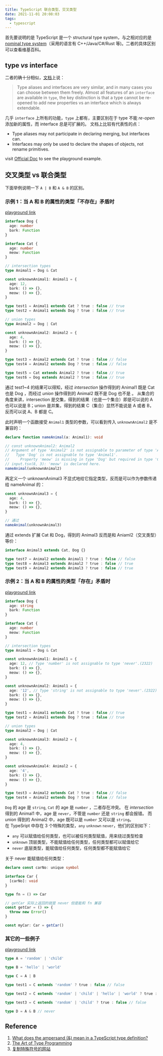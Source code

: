 ```yaml
---
title: TypeScript 联合类型、交叉类型
date: 2021-11-01 20:08:03
tags:
  - typescript
---
```


首先要说明的是 TypeScript 是一个 structural type system，与之相对应的是 [nominal type system](https://en.wikipedia.org/wiki/Nominal_type_system)（采用的语言有 C++/Java/C#/Rust 等)。二者的具体区别可以查看维基百科。

## type _vs_ interface

<!-- 初看 [TypeScript 文档](https://www.typescriptlang.org/docs/handbook/intro.html)时，时常疑惑 type 和 interface ，
[_Union Types_](https://www.typescriptlang.org/docs/handbook/2/everyday-types.html#union-types) ( `|` ) 和
[_Intersection Types_](https://www.typescriptlang.org/docs/handbook/2/objects.html#intersection-types) ( `&` ) 的区别。 -->

二者的确十分相似，[文档](https://www.typescriptlang.org/docs/handbook/2/everyday-types.html#differences-between-type-aliases-and-interfaces)上说：

> Type aliases and interfaces are very similar, and in many cases you can choose between them freely. Almost all features of an `interface` are available in `type`, the key distinction is that a type cannot be re-opened to add new properties vs an interface which is always extendable.

几乎 `interface` 上所有的功能，`type` 上都有，主要区别在于 type 不能 _re-open_ 添加新的属性，而 interface 总是可扩展的。
文档上比较有代表性的点：

- Type aliases may not participate in declaring merging, but interfaces can.
- Interfaces may only be used to declare the shapes of objects, not rename primitives.

visit [Official Doc](https://www.typescriptlang.org/docs/handbook/2/everyday-types.html#differences-between-type-aliases-and-interfaces) to see the playground example.

## 交叉类型 vs 联合类型

下面举例说明一下 `A | B` 和 `A & B` 的区别。

### 示例 1：当 A 和 B 的属性的类型「不存在」矛盾时

[playground link](https://www.typescriptlang.org/play?ssl=54&ssc=60&pln=50&pc=1#code/JYOwLgpgTgZghgYwgAgCIHsDmyDeAoZZOTCALmRAFcBbAI2gOVrigGtyAxSkBMYdEHgC+ePKEixEKAMJwwuRsTIUa9KI2oR0Ad07de-QSLwB6E8nHQAzhAMDkYAJ4AHCFbxPXyAIIhg1OAAbAEZkAF40LGQAMmRZMFEEASt5blYQHRBffyDg8myAkPCFQiVyYIAmABpGZjZyAAoASnCAPlwhGsJNHUaWsPacTuFRTxRIFNCIgtzkCAAPSBAAEys4uWQAfgcoShRyeECbZDMdvY8XcbcwCuKZooWl1cjsbbBd-eRD49P389NzNxDA5Lu4xj4-IVbhEMNgAD7rBJ4JIgFLINIZbRZSFBCr5HGBaElIgkcgAFi6TBY7GQzTaHUpPV0tP6g2GxnBEzAAGY7gTbo8ICs1vEtmdPt8UKdJRcvFyyXycoS5oshc9YWK-hKgj9zDLZVcUgBWYqiwXCiFK25vD7IA46qXmLUGhzXABsxQ15ue92t4rtXwdJydH1Ey1sgRYKBg+j49hAcE09wacHxSuCTXIADd0MBlqIE0mCQ0MZlfU1EslUiB0mWCbyIvhSqTkBTatS+vShoytMy6QMGSM8IWIMnS1j7tyK2JwNB4EhLYVed6RXIqi8OgBuUaXV0pADsiqhKqea3uoRte3tRwgm+DgZvLq5AA4j0Fl6qLb7NR9rzY778oactcACcb7Kiui7vj+V4Pv+95akAA)

```ts
interface Dog {
  age: number
  bark: Function
}

interface Cat {
  age: number
  meow: Function
}

// intersection types
type Animal1 = Dog & Cat

const unknownAnimal1: Animal1 = {
  age: 12,
  bark: () => {},
  meow: () => {},
}

type test1 = Animal1 extends Cat ? true : false // true
type test2 = Animal1 extends Dog ? true : false // true

// union types
type Animal2 = Dog | Cat

const unknownAnimal2: Animal2 = {
  age: 4,
  bark: () => {},
  meow: () => {},
}

type test3 = Animal2 extends Cat ? true : false // false
type test4 = Animal2 extends Dog ? true : false // false

type test5 = Cat extends Animal2 ? true : false // true
type test6 = Dog extends Animal2 ? true : false // true
```

通过 test1~4 的结果可以得知，经过 _intersection_ 操作得到的 Animal1 既是 Cat 也是 Dog ，而经过 _union_ 操作得到的 Animal2 既不是 Dog 也不是 。
从集合的角度来讲，intersection 是交集，得到的结果（也是一个集合）即是可以说的 A 也可以说是 B；union 是并集，得到的结果 C（集合）显然不能说是 A 或者 B，反而可以说
A、B 都是 C。

此时声明一个函数接受 `Animal1` 类型的参数，可以看到传入 `unknownAnimal2` 是不兼容的：

```ts
declare function nameAnimal(a: Animal1): void

// const unknownAnimal2: Animal2
// Argument of type 'Animal2' is not assignable to parameter of type 'Animal1'.
//   Type 'Dog' is not assignable to type 'Animal1'.
//     Property 'meow' is missing in type 'Dog' but required in type 'Cat'.(2345)
// input.tsx(8, 3): 'meow' is declared here.
nameAnimal(unknownAnimal2)
```

再定义一个 unknownAnimal3 不显式地给它指定类型，反而是可以作为参数传递给 nameAnimal 的：

```ts
const unknownAnimal3 = {
  age: 4,
  bark: () => {},
  meow: () => {},
}

// 通过
nameAnimal(unknownAnimal3)
```

通过 extends 扩展 Cat 和 Dog，得到的 Animal3 反而是和 Aniaml2（交叉类型）等价：

```ts
interface Animal3 extends Cat, Dog {}

type test7 = Animal2 extends Animal1 ? true : false // false
type test8 = Animal3 extends Animal2 ? true : false // true
type test9 = Animal2 extends Animal3 ? true : false // true
```

### 示例 2：当 A 和 B 的属性的类型「存在」矛盾时

[playground link](https://www.typescriptlang.org/play?#code/JYOwLgpgTgZghgYwgAgCIHsDmyDeAoZZOTCALmQGcwpRMBuA5AIzigGtyAxAVxATGDoQDAL548oSLEQoAwnDC5GxMshDcAtk2gNCGiOgDuXXv0HC8YvAHprySdAoQzQ5GACeABwgVkeD97IAIIgwBpwADYAjMgAvGhYyABkyPJg4ghCVMi8bCBGICFhkVHkReHRcUqEKuRRAEwANMi2yAAqXigA5Opa0F32vvmKcBQUwJggcEwRKGDobp3IPRAAbv0AdAAU9QDM9fUAlIws7ORbh3EAfLgijYz6RueXsTc4YlaZINm5+YaFoQq9TKgJKVXwNRI5C6DS6zVaHUCXSoNBAmAGwCG6BGYwmUxmcwWAW6IDWmx2+yOJ1YHGQF2ut3uegMxjpLzeH3E-iWkCoMXi5TBEAAHpAQAATXxpZAAfjcUG4KHI8AiThadmoiu5gV5YHqVUFlRFYslCWwcs1SuQKrVrUtXNavHMi28vm1KEN+viGGwAB9Ugo-Hgvj8QHkCobdiDihEvdUiFDkAAWJnMGnPBnvVOPVn0163SwZLKKX4R0ERJPRoHg5SJrpJuHUs5szN3B4sjP596FrnEtw+MC7A3l-XGiASqWBi0Kq02lCtOd+Pu6pPDmOj0Xj00+2XyxXIZWRW12RficXOCKsFAwUwCVxTfSGrZwcg+w7kVboYDihh4B8QJ9S3+SNLlaaAoHQKAi2+Eswz+AEYwAVhrSFVBTJtaTzDlsw7Fsu05YNixyOCyxjAA2FCE1UetG0IU5MPZRl2yePCOR7f9AJI4Dy0Q0C7HAyC-zgR9yy2ICEIqMi+OQTxRgoIA)

```ts
interface Dog {
  age: string
  bark: Function
}

interface Cat {
  age: number
  meow: Function
}

// intersection types
type Animal1 = Dog & Cat

const unknownAnimal1: Animal1 = {
  age: 12, // Type 'number' is not assignable to type 'never'.(2322)
  bark: () => {},
  meow: () => {},
}

const unknownAnimal2: Animal1 = {
  age: '12', // Type 'string' is not assignable to type 'never'.(2322)
  bark: () => {},
  meow: () => {},
}

type test1 = Animal1 extends Cat ? true : false // true
type test2 = Animal1 extends Dog ? true : false // true

// union types
type Animal2 = Dog | Cat

const unknownAnimal3: Animal2 = {
  age: 4,
  bark: () => {},
  meow: () => {},
}

const unknownAnimal4: Animal2 = {
  age: '4',
  bark: () => {},
  meow: () => {},
}

type test3 = Animal2 extends Cat ? true : false // false
type test4 = Animal2 extends Dog ? true : false // false
```

`Dog` 的 age 是 `string`, `Cat` 的 age 是 `number` ，二者存在冲突。
在 _intersection_ 得到的 Animal1 中，age 是 `never`，不管是 `number` 还是 `string` 都会报错。
而 _union_ 得到的 Animal2 中，age 既可以是 `number` 又可以是 `string`。  
在 TypeSript 中存在 3 个特殊的类型，`any` `unknown` `never`，他们的区别如下：

- `any` 可以赋值给任何类型，也可以被任何类型赋值，用来绕过类型检查
- `unknown` 顶层类型，不能赋值给任何类型，任何类型都可以赋值给它
- `never` 底层类型，能赋值给任何类型，任何类型都不能赋值给它

关于 never 能赋值给任何类型：

```ts
declare const carNo: unique symbol

interface Car {
  [carNo]: void
}

type fn = () => Car

// getCar 实际上返回的就是 never 但是能和 fn 兼容
const getCar = () => {
  throw new Error()
}

const myCar: Car = getCar()
```

### 其它的一些例子

[playground link](https://www.typescriptlang.org/play?#code/C4TwDgpgBAglC8UDkAnAhgOwCYHsC2SUAPsgMYAWAlgDZZIBQ9okUAQgsuRNdToSUgDuOFLQZNw0AMIc4Jdo2bRgEAM7AAjBxkQAHiuyrk6bPkIB+KMBQBXaAC4oAMzTVV0APQfnr91EWSVmrAAEwcUDr6EIbGmLgExGRUYolIXDx8qcKidFCW1nZQji5unt4F0AEsKuoAzNpQegZYRqhxZqkUNLn5tg4+pVBQXgN+VdAAIrJQAGRsw94YEABuEChQQA)

```ts
type A = 'random' | 'child'

type B = 'hello' | 'world'

type C = A | B

type test1 = C extends 'random' ? true : false // false

type test2 = C extends 'random' | 'child' | 'hello' | 'world' ? true : false // true

type test3 = C extends 'random' | 'child' ? true : false // false

type D = A & B // never
```

## Reference

1. [What does the ampersand (&) mean in a TypeScript type definition?](https://stackoverflow.com/questions/38317625/what-does-the-ampersand-mean-in-a-typescript-type-definition)
2. [The Art of Type Programming](https://mistlog.medium.com/the-art-of-type-programming-cfd933bdfff7)
3. [复制特殊符号的网站](https://copychar.cc/math/)
